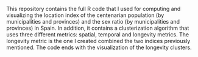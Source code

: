 This repository contains the full R code that I used for computing and visualizing the location index of the centenarian population (by municipalities and provinces) and the sex ratio (by municipalities and provinces) in Spain.
In addition, it contains a clusterization algorithm that uses three different metrics: spatial, temporal and longevity metrics. The longevity metric is the one I created combined the two indices previously mentioned.
The code ends with the visualization of the longevity clusters.
